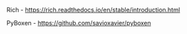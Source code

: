 
Rich - https://rich.readthedocs.io/en/stable/introduction.html

PyBoxen - https://github.com/savioxavier/pyboxen